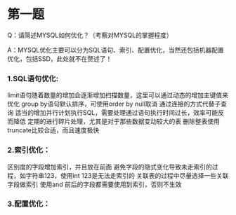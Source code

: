 # 第一题   
Q：请简述MYSQL如何优化？（考察对MYSQL的掌握程度）

A：MYSQL优化主要可以分为SQL语句、索引、配置优化，当然还包括机器配置优化，包括SSD，此处就不在赘述了！

### 1.SQL语句优化:
limit语句随着数量的增加会逐渐增加扫描数量，这里可以通过动态的增加主键值来优化
group by语句默认排序，可使用order by null取消
通过连接的方式代替子查询
适当的增加并行计划执行SQL，需要处理通过语句执行时间过长，效率可能反而降低
定期的进行碎片处理，尤其是对于那些数据变动较大的表
删除整表使用truncate比较合适，而且速度极快

### 2.索引优化：
区别度的字段增加索引，并且放在前面
避免字段的隐式变化导致未走索引的过程，如字符串123，使用int 123是无法走索引的
关联表的过程中尽量选择一些关联字段做索引
使用and 前后的字段都需要使用到索引，否则不生效

### 3.配置优化：

